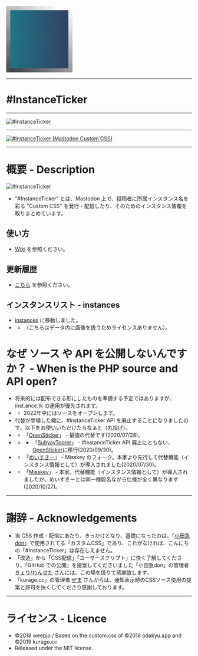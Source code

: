 <img src="https://raw.githubusercontent.com/InstanceTicker/InstanceTicker/master/itk.svg"  width="180"> 

<hr>

# #InstanceTicker

<hr>

<img src="https://user-images.githubusercontent.com/3696720/172076193-cf461d70-3833-4435-b799-c2196123c943.png" title="#InstanceTicker" alt="#InstanceTicker" width="640" />

<hr>

[![#InstanceTicker (Mastodon Custom CSS)](https://res.cloudinary.com/miy/p/InstanceTicker_Play.png)](https://www.youtube.com/watch?v=DbN5ytOnGSI)

<hr>

# 概要 - Description
<img src="https://inst.ance.tk/tit.png" title="#InstanceTicker" alt="#InstanceTicker" />

- "#InstanceTicker" とは、Mastodon 上で、投稿者に所属インスタンス名を彩る "Custom CSS" を発行・配信したり、そのためのインスタンス情報を取りまとめています。

## 使い方

- [Wiki](https://github.com/InstanceTicker/InstanceTicker/wiki/) を参照ください。


## 更新履歴

- [こちら](https://github.com/InstanceTicker/InstanceTicker/wiki/History) を参照ください。

## インスタンスリスト - instances

- [instances](https://github.com/InstanceTicker/instances) に移動しました。
-  - （こちらはデータ内に画像を扱うためライセンスありません）。



# なぜ ソース や API を公開しないんですか？ - When is the PHP source and API open?

- 将来的には配布できる形にしたものを準備する予定ではありますが、 inst.ance.tk の運用が優先されます。
- - 2022年中にはソースをオープンします。
- 代替が登場した機に、#InstanceTicker API を廃止することになりましたので、以下をお使いいただけたらなぁと（丸投げ）。
- - 「[OpenSticker](https://github.com/cutls/OpenSticker)」 - 最強の代替です(2020/07/28)。
- - - 「[SubyayToorer](https://github.com/tateisu/SubwayTooter)」 - #InstanceTicker API 廃止にともない、[OpenSticker](https://github.com/cutls/OpenSticker)に移行(2020/09/30)。
- - 「[めいすきー](https://github.com/mei23/misskey)」 - Misskey のフォーク。本家より先行して代替機能（インスタンス情報として）が導入されました(2020/07/30)。
- - 「[Misskey](https://github.com/syuilo/misskey)」 - 本家。代替機能（インスタンス情報として）が導入されましたが、めいすきーとは同一機能名ながら仕様が全く異なります(2020/10/27)。
<hr>





# 謝辞 - Acknowledgements
- 当 CSS 作成・配信にあたり、きっかけとなり、基礎になったのは、「[小田急don](https://odakyu.app/about)」で使用されてる「カスタムCSS」であり、これがなければ、こんにちの「#InstanceTicker」は存在しえません。
- 「改造」から「CSS配信」「ユーザースクリプト」に快く了解してくださり、「GitHub での公開」を提案してくださいました「小田急don」の管理者 [きょり/わんせた](https://github.com/kyori19) さんには、この場を借りて感謝致します。
- 「kurage.cc」の管理者 [ぜま](https://github.com/yi0713) さんからは、通知表示時のCSSソース使用の提案と許可を快くしてくださり感謝しております。
<hr>

# ライセンス - Licence
- ©2018 weepjp / Based on the custom.css of ©2018 odakyu.app and ©2019 kurage.cc
- Released under the MIT license.
